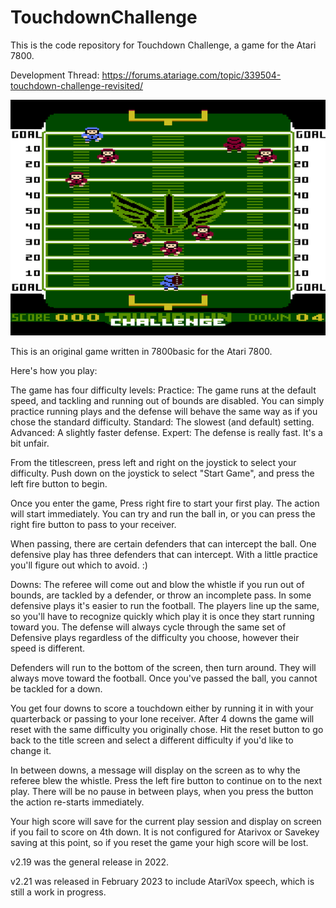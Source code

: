 # TouchdownChallenge
This is the code repository for Touchdown Challenge, a game for the Atari 7800.  

Development Thread:  https://forums.atariage.com/topic/339504-touchdown-challenge-revisited/

<img><img src="https://github.com/AtariusMaximus/TouchdownChallenge/blob/main/TouchdownChallenge_screenshot1.png">

This is an original game written in 7800basic for the Atari 7800.

Here's how you play:

The game has four difficulty levels:
Practice:  The game runs at the default speed, and tackling and running out of bounds are disabled.  You can simply practice running plays and the defense will behave the same way as if you chose the standard difficulty.
Standard:  The slowest (and default) setting. 
Advanced:  A slightly faster defense.
Expert: The defense is really fast.  It's a bit unfair.

From the titlescreen, press left and right on the joystick to select your difficulty.  Push down on the joystick to select "Start Game", and press the left fire button to begin.

Once you enter the game, Press right fire to start your first play.  The action will start immediately.  You can try and run the ball in, or you can press the right fire button to pass to your receiver.  

When passing, there are certain defenders that can intercept the ball.  One defensive play has three defenders that can intercept.  With a little practice you'll figure out which to avoid. :)

Downs:  The referee will come out and blow the whistle if you run out of bounds, are tackled by a defender, or throw an incomplete pass. 
In some defensive plays it's easier to run the football.  The players line up the same, so you'll have to recognize quickly which play it is once they start running toward you.  The defense will always cycle through the same set of Defensive plays regardless of the difficulty you choose, however their speed is different.

Defenders will run to the bottom of the screen, then turn around.  They will always move toward the football.  Once you've passed the ball, you cannot be tackled for a down.

You get four downs to score a touchdown either by running it in with your quarterback or passing to your lone receiver.  After 4 downs the game will reset with the same difficulty you originally chose.  Hit the reset button to go back to the title screen and select a different difficulty if you'd like to change it.

In between downs, a message will display on the screen as to why the referee blew the whistle.  Press the left fire button to continue on to the next play.  There will be no pause in between plays, when you press the button the action re-starts immediately.

Your high score will save for the current play session and display on screen if you fail to score on 4th down.  It is not configured for Atarivox or Savekey saving at this point, so if you reset the game your high score will be lost.

v2.19 was the general release in 2022.

v2.21 was released in February 2023 to include AtariVox speech, which is still a work in progress.
 
